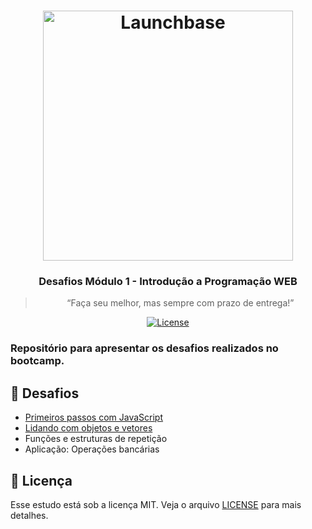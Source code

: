 <h1 align="center">
    <img alt="Launchbase" src="https://storage.googleapis.com/golden-wind/bootcamp-launchbase/logo.png" width="400px" />
</h1>

<h3 align="center">
  Desafios Módulo 1 - Introdução a Programação WEB
</h3>

<blockquote align="center">“Faça seu melhor, mas sempre com prazo de entrega!”</blockquote>

<p align="center">

  <a href="LICENSE" >
    <img alt="License" src="https://img.shields.io/badge/license-MIT-%23F8952D">
  </a>

</p>

<h3>Repositório para apresentar os desafios realizados no bootcamp.<h3>

## :rocket: Desafios

- [Primeiros passos com JavaScript](https://github.com/martins-rafael/bootcamp-launchbase-desafios-01/tree/master/01-1%20Primeiros%20passos%20com%20JavaScript)
- [Lidando com objetos e vetores](https://github.com/martins-rafael/bootcamp-launchbase-desafios-01/tree/master/01-2%20Lidando%20com%20objetos%20e%20vetores)
- Funções e estruturas de repetição
- Aplicação: Operações bancárias

## :memo: Licença

Esse estudo está sob a licença MIT. Veja o arquivo [LICENSE](/LICENSE) para mais detalhes.

